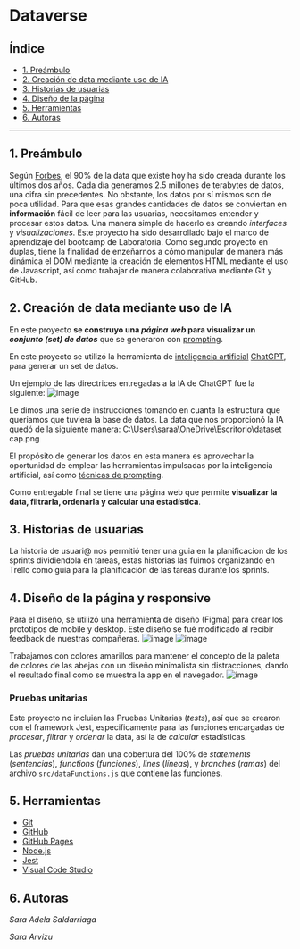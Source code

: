 # Dataverse

## Índice

* [1. Preámbulo](#1-preámbulo)
* [2. Creación de data mediante uso de IA](#2-creación-de-data-mediante-uso-de-IA)
* [3. Historias de usuarias](#3-historias-de-usuarias)
* [4. Diseño de la página](#4-diseño-de-la-página)
* [5. Herramientas](#5-herramientas)
* [6. Autoras](#6-autoras)


***

## 1. Preámbulo

Según [Forbes](https://www.forbes.com/sites/bernardmarr/2018/05/21/how-much-data-do-we-create-every-day-the-mind-blowing-stats-everyone-should-read),
el 90% de la data que existe hoy ha sido creada durante los últimos dos años.
Cada día generamos 2.5 millones de terabytes de datos, una cifra sin
precedentes.
No obstante, los datos por sí mismos son de poca utilidad. Para que esas
grandes cantidades de datos se conviertan en **información** fácil de leer para
las usuarias, necesitamos entender y procesar estos datos. Una manera simple de
hacerlo es creando *interfaces* y *visualizaciones*.
Este proyecto ha sido desarrollado bajo el marco de aprendizaje del bootcamp de Laboratoria. Como segundo proyecto en duplas, tiene la finalidad de enzeñarnos a cómo manipular de manera más dinámica el DOM mediante la creación de elementos HTML mediante el uso de Javascript, así como trabajar de manera colaborativa mediante Git y GitHub.


## 2. Creación de data mediante uso de IA

En este proyecto **se construyo una *página web* para visualizar un
*conjunto (set) de datos*** que se generaron con [prompting](https://www.itmadrid.com/que-es-un-prompt-en-inteligencia-artificial-ia/).

En este proyecto se utilizó la herramienta de
[inteligencia artificial](https://es.wikipedia.org/wiki/Inteligencia_artificial)
 [ChatGPT](https://openai.com/chatgpt), 
para generar un set de datos.

Un ejemplo de las directrices entregadas a la IA de ChatGPT fue la siguiente:
![image](https://github.com/DolB612/DEV012-dataverse/assets/143374716/6a60f39f-285c-4440-b31a-9e3b384da858)


Le dimos una seríe de instrucciones tomando en cuanta la estructura que queriamos que tuviera la base de datos.
La data que nos proporcionó la IA quedó de la siguiente manera:
C:\Users\saraa\OneDrive\Escritorio\dataset cap.png

El propósito de generar los datos en esta manera es aprovechar la oportunidad de emplear las herramientas impulsadas por la inteligencia
artificial, así como [técnicas de
prompting](https://learnprompting.org/es/docs/intro).

Como entregable final se tiene una página web que permite **visualizar la data,
filtrarla, ordenarla y calcular una estadística**. 


## 3. Historias de usuarias
La historia de usuari@ nos permitió tener una guia en la planificacion de los sprints dividiendola en tareas, estas historias las fuimos organizando en Trello como guía para la planificación de las tareas durante los sprints.



## 4. Diseño de la página y responsive

Para el diseño, se utilizó una herramienta de diseño (Figma) para crear los prototipos de mobile y desktop. Este diseño se fué 
modificado al recibir feedback de nuestras compañeras.
![image](https://github.com/DolB612/DEV012-dataverse/assets/143374716/b218f599-1d59-401a-822c-0e4c33cd677a)
![image](https://github.com/DolB612/DEV012-dataverse/assets/143374716/d46ff2ce-15b8-47c4-a688-1522ef54ec2b)


Trabajamos con colores amarillos para mantener el concepto de la paleta de colores de las abejas con un diseño minimalista sin
distracciones, dando el resultado final como se muestra la app en el navegador.
![image](https://github.com/DolB612/DEV012-dataverse/assets/143374716/e4d1372c-45a3-4184-930b-46b679e0b4cf)



### Pruebas unitarias

Este proyecto no incluian las Pruebas Unitarias (*tests*), así que se crearon con el framework Jest, especificamente para las funciones encargadas de  *procesar*,
*filtrar* y *ordenar* la data, así la de *calcular* estadísticas.

Las *pruebas unitarias*  dan una cobertura del 100% de *statements*
(*sentencias*), *functions* (*funciones*), *lines* (*líneas*), y *branches*
(*ramas*) del archivo `src/dataFunctions.js` que contiene las funciones.


## 5. Herramientas

- [Git](https://git-scm.com/)
- [GitHub](https://github.com/)
- [GitHub Pages](https://pages.github.com/)
- [Node.js](https://nodejs.org/)
- [Jest](https://jestjs.io/)
- [Visual Code Studio](https://code.visualstudio.com/)

## 6. Autoras
*Sara Adela Saldarriaga*

*Sara Arvizu*

